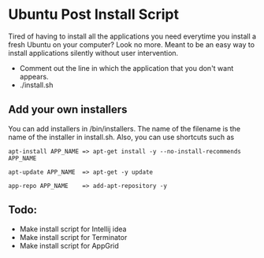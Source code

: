 # Ubuntu Post Install Script
Tired of having to install all the applications you need everytime you install a fresh Ubuntu on your computer? 
Look no more. Meant to be an easy way to install applications silently without user intervention.

- Comment out the line in which the application that you don't want appears.
- ./install.sh
 
## Add your own installers
You can add installers in /bin/installers. The name of the filename is the name of the installer in install.sh. Also, you can use shortcuts such as

`apt-install APP_NAME => apt-get install -y --no-install-recommends APP_NAME`

`apt-update APP_NAME  => apt-get -y update`

`app-repo APP_NAME    => add-apt-repository -y`


## Todo:
- Make install script for Intellij idea
- Make install script for Terminator
- Make install script for AppGrid
